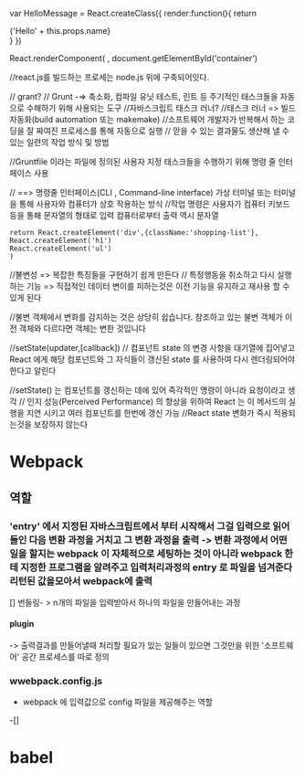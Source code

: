 var HelloMessage = React.createClass({
render:function(){
return <div>{'Hello' + this.props.name}</div>
}
})

React.renderComponent(
<HelloMessage name = "John"/>,
document.getElementById('container')

//react.js를 빌드하는 프로세는 node.js 위에 구축되어잇다.

// grant?
// Grunt -=> 축소화, 컴파일 유닛 테스트, 린트 등 주기적인 태스크들을 자동으로 수해하기 위해 사용되는 도구
//자바스크립트 태스크 러너?
//태스크 러너 => 빌드 자동화(build automation 또는 makemake)
//소프트웨어 개발자가 반복해서 하는 코딩을 잘 짜여진 프로세스를 통해 자동으로 실행
// 맏을 수 있는 결과물도 생산해 낼 수 있는 일련의 작업 방식 및 방법

//Gruntfile 이라는 파일에 정의된 사용자 지정 태스크들을 수행하기 위해 명령 줄 인터페이스 사용

// ==> 명령줄 인터페이스(CLI , Command-line interface) 가상 터미널 또는 터미널을 통해 사용자와 컴퓨터가 상호 작용하는 방식
//작업 명령은 사용자가 컴퓨터 키보드 등을 통해 문자열의 형태로 입력 컴퓨터로부터 출력 역시 문자열

    return React.createElement('div',{className:'shopping-list'},
    React.createElement('h1')
    React.createElement('ul')
    )

//불변성 => 복잡한 특징들을 구현하기 쉽게 만든다
// 특정행동을 취소하고 다시 실행하는 기능 => 직접적인 데이터 변이를 피하는것은 이전 기능을 유지하고 재사용 할 수 있게 된다

//불변 객체에서 변화를 감지하는 것은 상당히 쉽습니다. 참조하고 있는 불변 객체가 이전 객체와 다르다면 객체는 변한 것입니다

//setState(updater,[callback])
// 컴포넌트 state 의 변경 사항을 대기열에 집어넣고 React 에게 해당 컴포넌트와 그 자식들이 갱신된 state 를 사용하여 다시 렌더링되어야 한다고 알린다

//setState() 는 컴포넌트를 갱신하는 데에 있어 즉각적인 명령이 아니라 요청이라고 생각
// 인지 성능(Perceived Performance) 의 향상을 위하여 React 는 이 메서드의 실행을 지연 시키고 여러 컴포넌트를 한번에 갱신 가능
//React state 변화가 즉시 적용되는것을 보장하지 않는다

# Webpack

## 역할

### 'entry' 에서 지정된 자바스크립트에서 부터 시작해서 그걸 입력으로 읽어 들인 다음 변환 과정을 거치고 그 변환 과정을 출력 -> 변환 과정에서 어떤 일을 할지는 webpack 이 자체적으로 세팅하는 것이 아니라 webpack 한테 지정한 프로그램을 알려주고 입력처리과정의 entry 로 파일을 넘겨준다 리턴된 값을모아서 webpack에 출력

[] 번들링- > n개의 파일을 입력받아서 하나의 파일을 만들어내는 과정

#### plugin

-> 출력결과를 만들어낼때 처리할 필요가 있는 일들이 있으면 그것만을 위한 '소프트웨어' 공간 프로세스를 따로 정의

### wwebpack.config.js

- webpack 에 입력값으로 config 파일을 제공해주는 역할

-[]

# babel
